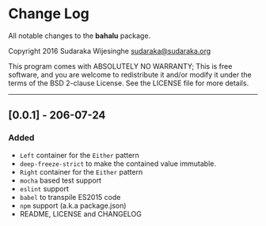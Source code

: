 # Change Log

All notable changes to the **bahalu** package.

Copyright 2016 Sudaraka Wijesinghe <sudaraka@sudaraka.org>

This program comes with ABSOLUTELY NO WARRANTY;
This is free software, and you are welcome to redistribute it and/or modify it
under the terms of the BSD 2-clause License. See the LICENSE file for more
details.

---

## [0.0.1] - 206-07-24
### Added
- `Left` container for the `Either` pattern
- `deep-freeze-strict` to make the contained value immutable.
- `Right` container for the `Either` pattern
- `mocha` based test support
- `eslint` support
- `babel` to transpile ES2015 code
- `npm` support (a.k.a package.json)
- README, LICENSE and CHANGELOG
